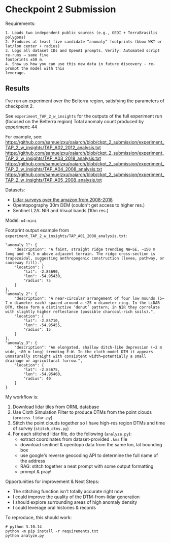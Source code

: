 # Checkpoint 2 Submission

Requirements:
```
1. Loads two independent public sources (e.g., GEDI + TerraBrasilis polygons)
2. Produces at least five candidate “anomaly” footprints (bbox WKT or lat/lon center + radius)
3. Logs all dataset IDs and OpenAI prompts. Verify: Automated script re‑runs → same five
footprints ±50 m.
4. Show us how you can use this new data in future discovery - re-prompt the model with this
leverage.
```

## Results
I've run an experiment over the Belterra region, satisfying the parameters of checkpoint 2.

See `experiment_TAP_2_w_insights` for the outputs of the full experiment run (focused on the Belterra region)
Total anomaly count produced by experiment: 44

For example, see:
https://github.com/samuelzxu/oaiarch/blob/ckpt_2_submission/experiment_TAP_2_w_insights/TAP_A02_2012_analysis.txt
https://github.com/samuelzxu/oaiarch/blob/ckpt_2_submission/experiment_TAP_2_w_insights/TAP_A03_2018_analysis.txt
https://github.com/samuelzxu/oaiarch/blob/ckpt_2_submission/experiment_TAP_2_w_insights/TAP_A04_2008_analysis.txt
https://github.com/samuelzxu/oaiarch/blob/ckpt_2_submission/experiment_TAP_2_w_insights/TAP_A05_2008_analysis.txt

Datasets:
- [Lidar surveys over the amazon from 2008-2018](https://daac.ornl.gov/CMS/guides/LiDAR_Forest_Inventory_Brazil.html)
- Opentopography 30m DEM (couldn't get access to higher res.)
- Sentinel L2A: NIR and Visual bands (10m res.)

Model: `o4-mini`

Footprint output example from `experiment_TAP_2_w_insights/TAP_A01_2008_analysis.txt`:
```
"anomaly_1": {
    "description": "A faint, straight ridge trending NW–SE, ~150 m long and ~0.5 m above adjacent terrain. The ridge cross‐section is trapezoidal, suggesting anthropogenic construction (levee, pathway, or causeway fill).",
    "location": {
        "lat": -2.85690,
        "lon": -54.95430,
        "radius": 75
    }
},
"anomaly_2": {
    "description": "A near‐circular arrangement of four low mounds (5–7 m diameter each) spaced around a ~25 m diameter ring. In the LiDAR DTM, these form a distinctive ‘donut’ pattern; in NIR they correlate with slightly higher reflectance (possible charcoal‐rich soils).",
    "location": {
        "lat": -2.85710,
        "lon": -54.95455,
        "radius": 15
    }
},
"anomaly_3": {
    "description": "An elongated, shallow ditch‐like depression (~2 m wide, ~80 m long) trending E–W. In the cloth‐model DTM it appears unnaturally straight with consistent width—potentially a small drainage or agricultural furrow.",
    "location": {
        "lat": -2.85675,
        "lon": -54.95460,
        "radius": 40
    }
}
```

My workflow is:
1. Download lidar tiles from ORNL database
2. Use Cloth Simulation Filter to produce DTMs from the point clouds (`process_lidar.py`)
3. Stitch the point clouds together so I have high-res region DTMs and time of survey (`stitch_dtms.py`)
4. For each stitched lidar file, do the following (`analyze.py`):
    - extract coordinates from dataset-provided `.kmz` file
    - download sentinel & opentopo data from the same lon, lat bounding box
    - use google's reverse geocoding API to determine the full name of the address
    - RAG: stitch together a neat prompt with some output formatting
    - prompt & pray!

Opportunities for improvement & Next Steps:
- The stitching function isn't totally accurate right now
- I could improve the quality of the DTM-from-lidar generation
- I should explore surrounding areas of high anomaly density
- I could leverage oral histories & records


To reproduce, this should work:
```
# python 3.10.14
python -m pip install -r requirements.txt
python analyze.py
```
